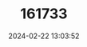 ---
title: "161733"
category: "Proscyllium habereri"
draft: false
date: 2024-02-22 13:03:52
languages:
  English: ["Graceful Catshark"]
---